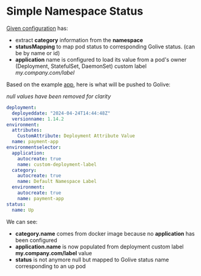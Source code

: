 # Simple Namespace Status

[Given configuration](./config.yaml) has:
* extract **category** information from the **namespace**
* **statusMapping** to map pod status to corresponding Golive status. (can be by name or id)
* **application** name is configured to load its value from a pod's owner (Deployment, StatefulSet, DaemonSet) custom label *my.company.com/label*

Based on the example [app](../app/app.yaml), here is what will be pushed to Golive:

*null values have been removed for clarity*
```yaml
deployment:
  deployeddate: "2024-04-24T14:44:48Z"
  versionname: 1.14.2
environment:
  attributes:
    CustomAttribute: Deployment Attribute Value
  name: payment-app
environmentselector:
  application:
    autocreate: true
    name: custom-deployment-label
  category:
    autocreate: true
    name: Default Namespace Label
  environment:
    autocreate: true
    name: payment-app
status:
  name: Up

```

We can see:
* **category.name**  comes from docker image because no **application** has been configured
* **application.name** is now populated from deployment custom label **my.company.com/label** value
* **status** is not anymore null but mapped to Golive status name corresponding to an up pod
